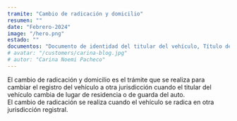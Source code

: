```yaml
---
tramite: "Cambio de radicación y domicilio"
resumen: ""
date: "Febrero-2024"
image: "/hero.png"
estado: ""
documentos: "Documento de identidad del titular del vehículo, Título del vehículo, Cédula del vehículo, Acreditación del cambio de domicilio, Constancia de CUIT o CUIL del titular, Comprobantes de pago de impuestos provinciales o municipales a la radicación de automotores"
# avatar: "/customers/carina-blog.jpg"
# autor: "Carina Noemi Pacheco"
---
```


El cambio de radicación y domicilio es el trámite que se realiza para cambiar el registro del vehículo a otra jurisdicción cuando el titular del vehículo cambia de lugar de residencia o de guarda del auto.  
El cambio de radicación se realiza cuando el vehículo se radica en otra jurisdicción registral.